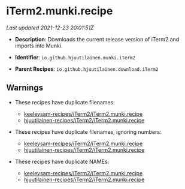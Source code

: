 # iTerm2.munki.recipe

_Last updated 2021-12-23 20:01:51Z_

- **Description**: Downloads the current release version of iTerm2 and imports into Munki.

- **Identifier**: `io.github.hjuutilainen.munki.iTerm2`

- **Parent Recipes**: `io.github.hjuutilainen.download.iTerm2`


## Warnings

- These recipes have duplicate filenames:
    - [keeleysam-recipes/iTerm2/iTerm2.munki.recipe](/autopkg-dupe-tracker/keeleysam-recipes/iTerm2/iTerm2.munki.recipe)
    - [hjuutilainen-recipes/iTerm2/iTerm2.munki.recipe](/autopkg-dupe-tracker/hjuutilainen-recipes/iTerm2/iTerm2.munki.recipe)

- These recipes have duplicate filenames, ignoring numbers:
    - [keeleysam-recipes/iTerm2/iTerm2.munki.recipe](/autopkg-dupe-tracker/keeleysam-recipes/iTerm2/iTerm2.munki.recipe)
    - [hjuutilainen-recipes/iTerm2/iTerm2.munki.recipe](/autopkg-dupe-tracker/hjuutilainen-recipes/iTerm2/iTerm2.munki.recipe)

- These recipes have duplicate NAMEs:
    - [keeleysam-recipes/iTerm2/iTerm2.munki.recipe](/autopkg-dupe-tracker/keeleysam-recipes/iTerm2/iTerm2.munki.recipe)
    - [hjuutilainen-recipes/iTerm2/iTerm2.munki.recipe](/autopkg-dupe-tracker/hjuutilainen-recipes/iTerm2/iTerm2.munki.recipe)